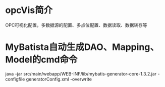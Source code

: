 # opcVis简介
OPC可视化配置，多数据源的配置、多点位配置、数据读取、数据转存等
# MyBatista自动生成DAO、Mapping、Model的cmd命令
java -jar src/main/webapp/WEB-INF/lib/mybatis-generator-core-1.3.2.jar -configfile generatorConfig.xml -overwrite
